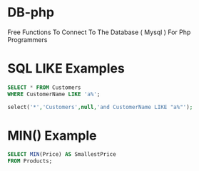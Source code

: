 # DB-php
Free Functions To Connect To The Database ( Mysql ) For Php Programmers


# SQL LIKE Examples

```sql
SELECT * FROM Customers
WHERE CustomerName LIKE 'a%';
```

```php
select('*','Customers',null,'and CustomerName LIKE "a%"');
```


# MIN() Example

```sql
SELECT MIN(Price) AS SmallestPrice
FROM Products;
```
